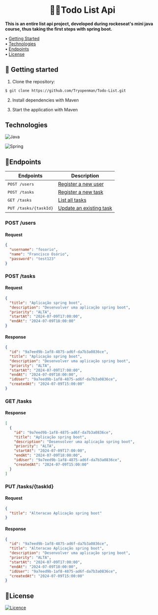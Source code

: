 <h1 align = "center">👨‍💻Todo List Api</h1>

<p>
  <b>This is an entire list api project, developed during rockeseat's mini java course, thus taking the first steps with spring boot.</b>
</p>

<p>
  • <a href="#started">Getting Started</a> <br>
  • <a href="#technologies">Technologies</a> <br>
  • <a href="#endpoints">Endpoints</a> <br>
  • <a href="#license">License</a> <br>
</p>

<h2 id="started">🚀 Getting started</h2>

1. Clone the repository:

```bash
$ git clone https://github.com/Tryopenman/Todo-List.git
```

2. Install dependencies with Maven

3. Start the application with Maven


<h2 id="technologies">Technologies</h2>

![Java](https://img.shields.io/badge/java-%23ED8B00.svg?style=for-the-badge&logo=openjdk&logoColor=white)

![Spring](https://img.shields.io/badge/spring-%236DB33F.svg?style=for-the-badge&logo=spring&logoColor=white)

<h2 id="endpoints">📌Endpoints</h2>

| Endpoints                          | Description                                                                       |
|--------------------------------|-----------------------------------------------------------------------------------|
| <kbd>POST /users</kbd>         | [Register a new user](#post-users-detail)|
| <kbd>POST /tasks</kbd>         | [Register a new task](#post-tasks-detail)                    |
| <kbd>GET /tasks</kbd>          | [List all tasks](#get-tasks-detail)                         |
| <kbd>PUT /tasks/{taskId}</kbd> | [Update an existing task](#put-tasks-detail)                 |

<h3 id="post-users-detail">POST /users</h3>

#### Request

```json
{
  "username": "fosorio",
  "name": "Francisco Osório",
  "password": "test123"
}
```

<h3 id="post-tasks-detail">POST /tasks</h3>

#### Request

```json
{
  "title": "Aplicação spring boot",
  "description": "Desenvolver uma aplicação spring boot",
  "priority": "ALTA",
  "startAt": "2024-07-09T17:00:00",
  "endAt": "2024-07-09T18:00:00"
}
```

#### Response

```json
{
  "id": "9a7eed9b-1af8-4875-ad6f-da7b3a0836ce",
  "title": "Aplicação spring boot",
  "description": "Desenvolver uma aplicação spring boot",
  "priority": "ALTA",
  "startAt": "2024-07-09T17:00:00",
  "endAt": "2024-07-09T18:00:00",
  "idUser": "9a7eed9b-1af8-4875-ad6f-da7b3a0836ce",
  "createdAt": "2024-07-09T15:00:00"
}
```

<h3 id="get-tasks-detail">GET /tasks</h3>

#### Response

```json
[
  {
    "id": "9a7eed9b-1af8-4875-ad6f-da7b3a0836ce",
    "title": "Aplicação spring boot",
    "description": "Desenvolver uma aplicação spring boot",
    "priority": "ALTA",
    "startAt": "2024-07-09T17:00:00",
    "endAt": "2024-07-09T18:00:00",
    "idUser": "9a7eed9b-1af8-4875-ad6f-da7b3a0836ce",
    "createdAt": "2024-07-09T15:00:00"
  }
]
```

<h3 id="put-tasks-detail">PUT /tasks/{taskId}</h3>

#### Request

```json
{
  "title": "Alteracao Aplicação spring boot"
}
```

#### Response

```json
{
  "id": "9a7eed9b-1af8-4875-ad6f-da7b3a0836ce",
  "title": "Alteracao Aplicação spring boot",
  "description": "Desenvolver uma aplicação spring boot",
  "priority": "ALTA",
  "startAt": "2024-07-09T17:00:00",
  "endAt": "2024-07-09T18:00:00",
  "idUser": "9a7eed9b-1af8-4875-ad6f-da7b3a0836ce",
  "createdAt": "2024-07-09T15:00:00"
}
```
<h2 id="license">📝License</h2>

[![Licence](https://img.shields.io/github/license/Ileriayo/markdown-badges?style=for-the-badge)](./LICENSE)
